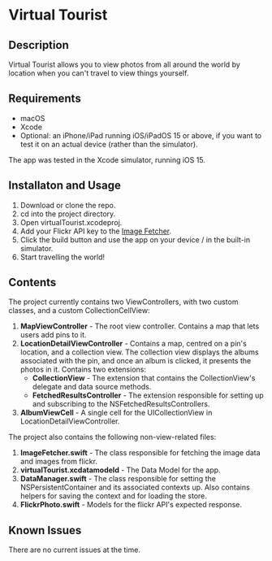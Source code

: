 # Virtual Tourist

## Description

Virtual Tourist allows you to view photos from all around the world by location when you can't travel to view things yourself.

## Requirements

- macOS
- Xcode
- Optional: an iPhone/iPad running iOS/iPadOS 15 or above, if you want to test it on an actual device (rather than the simulator).

The app was tested in the Xcode simulator, running iOS 15.

## Installaton and Usage

1. Download or clone the repo.
2. cd into the project directory.
3. Open virtualTourist.xcodeproj.
4. Add your Flickr API key to the [Image Fetcher](https://github.com/shirblc/virtualTourist/blob/main/virtualTourist/API%20Client/ImageFetcher.swift#L62).
5. Click the build button and use the app on your device / in the built-in simulator.
6. Start travelling the world!

## Contents

The project currently contains two ViewControllers, with two custom classes, and a custom CollectionCellView:

1. **MapViewController** - The root view controller. Contains a map that lets users add pins to it.
2. **LocationDetailViewController** - Contains a map, centred on a pin's location, and a collection view. The collection view displays the albums associated with the pin, and once an album is clicked, it presents the photos in it. Contains two extensions:
    - **CollectionView** - The extension that contains the CollectionView's delegate and data source methods.
    - **FetchedResultsController** - The extension responsible for setting up and subscribing to the NSFetchedResultsControllers.
3. **AlbumViewCell** - A single cell for the UICollectionView in LocationDetailViewController.

The project also contains the following non-view-related files:

1. **ImageFetcher.swift** - The class responsible for fetching the image data and images from flickr.
2. **virtualTourist.xcdatamodeld** - The Data Model for the app.
3. **DataManager.swift** - The class responsible for setting the NSPersistentContainer and its associated contexts up. Also contains helpers for saving the context and for loading the store.
4. **FlickrPhoto.swift** - Models for the flickr API's expected response.

## Known Issues

There are no current issues at the time.
